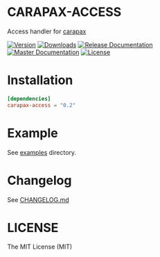 # CARAPAX-ACCESS

Access handler for [carapax](https://github.com/tg-rs/tg-rs/tree/master/carapax)

[![Version](https://img.shields.io/crates/v/carapax-access.svg?style=flat-square)](https://crates.io/crates/carapax-access)
[![Downloads](https://img.shields.io/crates/d/carapax-access.svg?style=flat-square)](https://crates.io/crates/carapax-access)
[![Release Documentation](https://img.shields.io/badge/docs-API-brightgreen.svg?style=flat-square)](https://docs.rs/carapax-access)
[![Master Documentation](https://img.shields.io/badge/docs-master-brightgreen.svg?style=flat-square)](https://tg-rs.github.io/tg-rs/carapax_access/)
[![License](https://img.shields.io/crates/l/carapax-access.svg?style=flat-square)](https://github.com/tg-rs/tg-rs/tree/master/carapax-access/LICENSE)

# Installation

```toml
[dependencies]
carapax-access = "0.2"
```

# Example

See [examples](https://github.com/tg-rs/tg-rs/tree/master/carapax-access/examples) directory.

# Changelog

See [CHANGELOG.md](https://github.com/tg-rs/tg-rs/tree/master/carapax-access/CHANGELOG.md)

# LICENSE

The MIT License (MIT)
